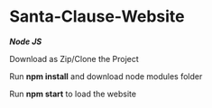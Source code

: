 # Santa-Clause-Website
***Node JS***

Download as Zip/Clone the Project 

Run **npm install** and download node modules folder

Run **npm start** to load the website
